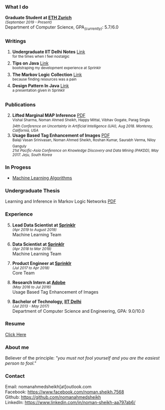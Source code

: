 ### What I do
**Graduate Student at [ETH Zurich](https://ethz.ch/en.html)**<br>
<sup>_(September 2019 - Present)_</sup><br>
Department of Computer Science, GPA<sub>_(currently)_</sub>: 5.7/6.0

### Writings
1. **Undergraduate IIT Delhi Notes** [Link](https://1drv.ms/f/s!AkM7et4ysfYFb-LdFN_Gs0IfVKI) <br>
<sup>for the times when I feel nostalgic</sup>
2. **Tips on Java** [Link](https://github.com/nomanahmedsheikh/nomanahmedsheikh.github.io/blob/master/writings/Tips_on_Java.pdf) <br>
<sup>bootstraping my development experience at Sprinklr</sup>
3. **The Markov Logic Collection** [Link](https://nomanahmedsheikh.github.io/mln) <br>
<sup>because finding resources was a pain</sup>
4. **Design Pattern In Java** [Link](https://github.com/nomanahmedsheikh/nomanahmedsheikh.github.io/blob/master/writings/Design_Patterns.pdf) <br>
<sup>a presentation given in Sprinklr</sup>

### Publications
2. **Lifted Marginal MAP Inference** [PDF](https://github.com/nomanahmedsheikh/nomanahmedsheikh.github.io/blob/master/publications/1807.00589.pdf) <br>
<sup>Vishal Sharma, Noman Ahmed Sheikh, Happy Mittal, Vibhav Gogate, Parag Singla<br> 
_34th Conference on Uncertainty in Artificial Intelligence (UAI), Aug 2018. Monterey, California, USA_ </sup>
1. **Usage Based Tag Enhancement of Images** [PDF](https://github.com/nomanahmedsheikh/nomanahmedsheikh.github.io/blob/master/publications/UsageBasedTagEnhancement.pdf) <br>
<sup>Balaji Vasan Srinivasan, Noman Ahmed Sheikh, Roshan Kumar, Saurabh Verma, Niloy Ganguly<br>
_21st Pacific-Asia Conference on Knowledge Discovery and Data Mining (PAKDD), May 2017. Jeju, South Korea_</sup>

### In Progess
- [Machine Learning Algorithms](https://github.com/nomanahmedsheikh/nomanahmedsheikh.github.io/blob/master/algo/algo.md)

### Undergraduate Thesis
Learning and Inference in Markov Logic Networks [PDF](https://github.com/nomanahmedsheikh/nomanahmedsheikh.github.io/blob/master/publications/1807.00589.pdf)

### Experience
5. **Lead Data Scientist at [Sprinklr](https://www.sprinklr.com/)**<br>
<sup>_(Apr 2019 to August 2019)_</sup><br>
Machine Learning Team

4. **Data Scientist at [Sprinklr](https://www.sprinklr.com/)**<br>
<sup>_(Apr 2018 to Mar 2019)_</sup><br>
Machine Learning Team

3. **Product Engineer at [Sprinklr](https://www.sprinklr.com/)**<br>
<sup>_(Jul 2017 to Apr 2018)_</sup><br>
Core Team

2. **Research Intern at [Adobe](https://www.adobe.com/)**<br>
<sup>_(May 2016 to Jul 2016)_</sup><br>
Usage Based Tag Enhancement of Images

1. **Bachelor of Technology, [IIT Delhi](http://www.iitd.ac.in/)**<br>
<sup>_(Jul 2013 - May 2017)_</sup><br>
Department of Computer Science and Engineering, GPA: 9.0/10.0

### Resume
[Click Here](https://github.com/nomanahmedsheikh/nomanahmedsheikh.github.io/blob/master/resume.pdf)

### About me
Believer of the principle: _"you must not fool yourself and you are the easiest person to fool."_

### Contact
Email: nomanahmedsheikh[at]outlook.com <br>
Facebook: https://www.facebook.com/noman.sheikh.7568 <br>
Github: https://github.com/nomanahmedsheikh <br>
LinkedIn: https://www.linkedin.com/in/noman-sheikh-aa797ab6/ <br>
